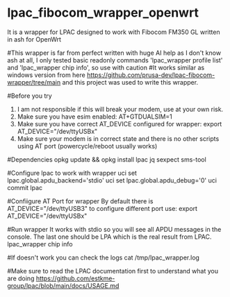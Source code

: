 # lpac_fibocom_wrapper_openwrt
It is a wrapper for LPAC designed to work with Fibocom FM350 GL written in ash for OpenWrt


#This wrapper is far from perfect written with huge AI help as I don't know ash at all, I only tested basic readonly commands 'lpac_wrapper profile list' and 'lpac_wrapper chip info', so use with caution
#It works similar as windows version from here https://github.com/prusa-dev/lpac-fibocom-wrapper/tree/main and this project was used to write this wrapper.

#Before you try
1. I am not responsible if this will break your modem, use at your own risk.
2. Make sure you have esim enabled: AT+GTDUALSIM=1
3. Make sure you have correct AT_DEVICE configured for wrapper: export AT_DEVICE="/dev/ttyUSBx"
4. Make sure your modem is in correct state and there is no other scripts using AT port (powercycle/reboot usually works)


#Dependencies
opkg update && opkg install lpac jq sexpect sms-tool

#Configure lpac to work with wrapper
uci set lpac.global.apdu_backend='stdio'
uci set lpac.global.apdu_debug='0'
uci commit lpac

#Confiigure AT Port for wrapper
By default there is AT_DEVICE="/dev/ttyUSB3" 
to configure different port use:
export AT_DEVICE="/dev/ttyUSBx"

#Run wrapper
It works with stdio so you will see all APDU messages in the console. The last one should be LPA which is the real result from LPAC.
lpac_wrapper chip info

#If doesn't work you can check the logs
cat /tmp/lpac_wrapper.log

#Make sure to read the LPAC documentation first to understand what you are doing
https://github.com/estkme-group/lpac/blob/main/docs/USAGE.md
